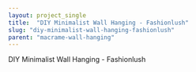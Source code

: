 ```yaml
---
layout: project_single
title:  "DIY Minimalist Wall Hanging - Fashionlush"
slug: "diy-minimalist-wall-hanging-fashionlush"
parent: "macrame-wall-hanging"
---
```

DIY Minimalist Wall Hanging - Fashionlush